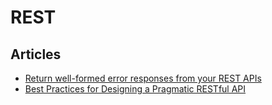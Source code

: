 # REST

## Articles

- [Return well-formed error responses from your REST APIs](https://dev.to/suhas_chatekar/return-well-formed-error-responses-from-your-rest-apis)
- [Best Practices for Designing a Pragmatic RESTful API](https://www.vinaysahni.com/best-practices-for-a-pragmatic-restful-api)
